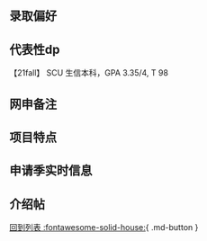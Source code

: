 ## 录取偏好

## 代表性dp
【21fall】 SCU 生信本科，GPA 3.35/4, T 98 

## 网申备注

## 项目特点

## 申请季实时信息

## 介绍帖

[回到列表 :fontawesome-solid-house:](选校梯度.md){ .md-button }
